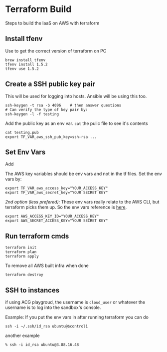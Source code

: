 # Terraform Build
Steps to build the IaaS on AWS with terraform

## Install tfenv
Use to get the correct version of terraform on PC

```
brew install tfenv
tfenv install 1.5.2
tfenv use 1.5.2
```

## Create a SSH public key pair
This will be used for logging into hosts. Ansible will be using this too.
```
ssh-keygen -t rsa -b 4096    # then answer questions
# Can verify the type of key pair by:
ssh-keygen -l -f testing
```

Add the public key as an env var. `cat` the pulic file to see it's contents
```
cat testing.pub
export TF_VAR_aws_ssh_pub_key=ssh-rsa ...
```

## Set Env Vars

Add 

The AWS key variables should be env vars and not in the tf files. Set the env vars by:
```
export TF_VAR_aws_access_key="YOUR_ACCESS_KEY"
export TF_VAR_aws_secret_key="YOUR SECRET KEY"
```

_2nd option (less prefered):_ These env vars really relate to the AWS CLI, but terraform picks them up. So the env vars reference is [here](https://docs.aws.amazon.com/cli/latest/userguide/cli-configure-envvars.html).
```
export AWS_ACCESS_KEY_ID="YOUR_ACCESS_KEY"
export AWS_SECRET_ACCESS_KEY="YOUR SECRET KEY"
```

## Run terraform cmds

```
terraform init
terraform plan
terraform apply
```
To remove all AWS built infra when done
```
terraform destroy
```

## SSH to instances
if using ACG playgroud, the username is `cloud_user` or whatever the username is to log into the sandbox's console.

Example:
If you put the env vars in after running terraform you can do
```
ssh -i ~/.ssh/id_rsa ubuntu@$control1
``` 
another example
```
% ssh -i id_rsa ubuntu@3.88.16.48
```